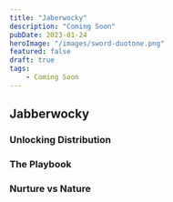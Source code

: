 ```yaml
---
title: "Jaberwocky"
description: "Coming Soon"
pubDate: 2023-01-24
heroImage: "/images/sword-duotone.png"
featured: false
draft: true
tags:
    - Coming Soon
---
```


## Jabberwocky

### Unlocking Distribution

### The Playbook

### Nurture vs Nature
